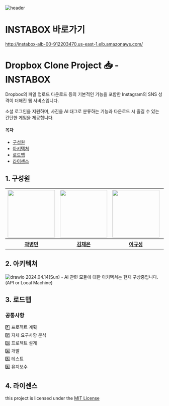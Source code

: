 ![header](https://capsule-render.vercel.app/api?type=venom&color=random&height=200&section=header&text=INSTABOX%20&fontSize=60)
# INSTABOX 바로가기 

http://instabox-alb-00-912203470.us-east-1.elb.amazonaws.com/

# Dropbox Clone Project 📥 - INSTABOX
Dropbox의 파일 업로드 다운로드 등의 기본적인 기능을 포함한 Instagram의 SNS 성격이 더해진 웹 서비스입니다.

소셜 로그인을 지원하며, 사진을 AI 태그로 분류하는 기능과 다운로드 시 즐길 수 있는 간단한 게임을 제공합니다.

#### 목차

- [구성원](#1-구성원)<br/>
- [아키텍쳐](#2-아키텍쳐)<br/>
- [로드맵](#3-로드맵)<br/>
- [라이센스](#4-라이센스)<br/>

## 1. 구성원

<table>
  <tr>
    <th align="center"><a href="https://github.com/byeongmin-kwak"><img src="https://avatars.githubusercontent.com/u/71933999?v=4" width="150x;" alt=""/><br /></a></th>
    <th align="center"><a href="https://github.com/chaekeun"><img src="https://avatars.githubusercontent.com/u/109269974?v=4" width="150px;" alt=""/><br /></a></th>
    <th align="center"><a href="https://github.com/codehuv"><img src="https://avatars.githubusercontent.com/u/77092105?v=4" 
    width="150px;" alt=""/><br /></a></th>
    <th align="center"><a href="https://github.com/JinHyeokOh01"><img src="https://avatars.githubusercontent.com/u/73515795?v=4" width="150px;" alt=""/><br /></a></th>
    <th align="center"><a href="https://github.com/Sam-Ryong"><img src="https://avatars.githubusercontent.com/u/109272099?v=4" width="150px;" alt=""/><br /></a></th>
  </tr>
  <tr>  
    <th><a href="https://github.com/byeongmin-kwak"><b>곽병민</b></a></th>
    <th><a href="https://github.com/chaekeun"><b>김채은</b></a></th>
    <th><a href="https://github.com/codehuv"><b>이규성</b></a></th>
    <th><a href="https://github.com/JinHyeokOh01"><b>오진혁</b></a></th>
    <th><a href="https://github.com/Sam-Ryong"><b>홍승표</b></a></th>
  </tr>
</table>

## 2. 아키텍쳐
![drawio](https://github.com/2024-KHU-CloudComputing-team-E/dropbox-clone-server/assets/109272099/c621740b-f9be-4dbe-9836-b7c4ea1d11e7)
2024.04.14(Sun) - AI 관련 모듈에 대한 아키텍쳐는 현재 구상중입니다. (API or Local Machine)

## 3. 로드맵
### 공통사항
1️⃣ 프로젝트 계획 <br />
2️⃣ 자체 요구사항 분석 <br />
3️⃣ 프로젝트 설계 <br />
4️⃣ 개발 <br />
5️⃣ 테스트 <br />
6️⃣ 유지보수 <br />

## 4. 라이센스

this project is licensed under the [MIT License](https://github.com/khu-open-source/movie-client/blob/dev/LICENSE)
